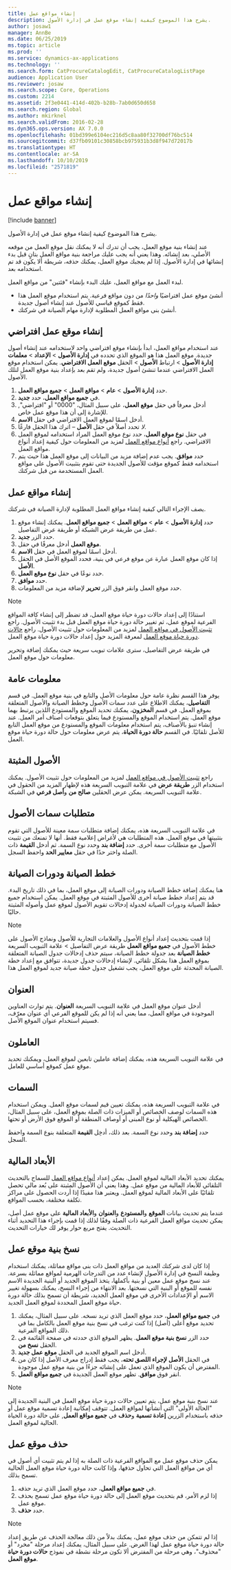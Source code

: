 ```yaml
---
title: إنشاء مواقع عمل
description: يشرح هذا الموضوع كيفية إنشاء موقع عمل في إدارة الأصول.
author: josaw1
manager: AnnBe
ms.date: 06/25/2019
ms.topic: article
ms.prod: ''
ms.service: dynamics-ax-applications
ms.technology: ''
ms.search.form: CatProcureCatalogEdit, CatProcureCatalogListPage
audience: Application User
ms.reviewer: josaw
ms.search.scope: Core, Operations
ms.custom: 2214
ms.assetid: 2f3e0441-414d-402b-b28b-7ab0d650d658
ms.search.region: Global
ms.author: mkirknel
ms.search.validFrom: 2016-02-28
ms.dyn365.ops.version: AX 7.0.0
ms.openlocfilehash: 01bd399e6104ec216d5c8aa80f32700df76bc514
ms.sourcegitcommit: d37fb09101c30858bcb975931b3d8f947d72017b
ms.translationtype: HT
ms.contentlocale: ar-SA
ms.lasthandoff: 10/10/2019
ms.locfileid: "2571819"
---
```

# <a name="create-functional-locations"></a>إنشاء مواقع عمل

[!include [banner](../../includes/banner.md)]

 

يشرح هذا الموضوع كيفية إنشاء موقع عمل في إدارة الأصول.

عند إنشاء بنية موقع العمل، يجب أن تدرك أنه لا يمكنك نقل موقع العمل من موقعه الأصلي، بعد إنشائه. وهذا يعني أنه يجب عليك مراجعة بنية مواقع العمل بتانٍ قبل بدء إنشائها في إدارة الأصول. إذا لم يعجبك موقع العمل، يمكنك حذفه، شريطة ألا يكون قد تم استخدامه بعد.

لبدء العمل مع مواقع العمل، عليك البدء بإنشاء "فئتين" من مواقع العمل.

- أنشئ موقع عمل افتراضيًا *واحدًا* من دون مواقع فرعية. يتم استخدام موقع العمل هذا فقط كموقع قياسي للأصول عند إنشاء أصول جديدة.  
- أنشئ بنى مواقع العمل المطلوبة لإدارة مهام الصيانة في شركتك.

## <a name="create-a-default-functional-location"></a>إنشاء موقع عمل افتراضي

عند استخدام مواقع العمل، ابدأ بإنشاء موقع افتراضي واحد لاستخدامه عند إنشاء أصول جديدة. موقع العمل هذا هو الموقع الذي تحدده في **إدارة الأصول** > **الإعداد** > **معلمات إدارة الأصول** > ارتباط **الأصول** > الحقل **موقع العمل الافتراضي**. يمكن استخدام موقع العمل الافتراضي عندما تنشئ أصول جديدة، ولم تقم بعد بإعداد بنية موقع العمل لتلك الأصول.

1. حدد **إدارة الأصول** > **عام** > **مواقع العمل** > **جميع مواقع العمل**.  
2. في **جميع مواقع العمل**، حدد **جديد‏‎**.
3. أدخل معرفاً في حقل **موقع العمل**، على سبيل المثال، "0000" أو "افتراضي", للإشارة إلى أن هذا موقع عمل خاص.
4. أدخل اسمًا لموقع العمل الافتراضي في حقل **الاسم**.
5. *لا* تحدد أصلاً في حقل **الأصل** – اترك هذا الحقل فارغًا.
6. في حقل **نوع موقع العمل**، حدد نوع موقع العمل المراد استخدامه لموقع العمل الافتراضي. راجع [أنواع مواقع العمل](../setup-for-functional-locations/functional-location-types.md) لمزيد من المعلومات حول كيفية إعداد أنواع مواقع العمل.
7. حدد **موافق**. يجب عدم إضافة مزيد من البيانات إلى موقع العمل هذا حيث يتم استخدامه فقط كموقع مؤقت للأصول الجديدة حتى تقوم بتثبيت الأصول على مواقع العمل المستخدمة من قبل شركتك.

## <a name="create-functional-locations"></a>إنشاء مواقع عمل

يصف الإجراء التالي كيفية إنشاء مواقع العمل المطلوبة لإدارة الصيانة في شركتك.

1. حدد **إدارة الأصول** > **عام** > **مواقع العمل** > **جميع مواقع العمل**. يمكنك إنشاء موقع عمل من طريقة عرض الشبكة أو طريقة عرض التفاصيل.
2. حدد الزر **جديد**.
3. أدخل معرفًا في حقل‏‎ **موقع العمل**.
4. أدخل اسمًا لموقع العمل في حقل **الاسم**.
5. إذا كان موقع العمل عبارة عن موقع فرعي في بنية، فحدد الموقع الأصل في الحقل **الأصل**.
6. حدد نوعًا في حقل **نوع موقع العمل**.
7. حدد **موافق**.
8. حدد موقع العمل وانقر فوق الزر **تحرير** لإضافة مزيد من المعلومات.

>[!NOTE]
>استنادًا إلى إعداد حالات دورة حياة موقع العمل، قد تضطر إلى إنشاء كافة المواقع الفرعية لموقع عمل، ثم تغيير حالة دورة حياة موقع العمل قبل بدء تثبيت الأصول. راجع [تثبيت الأصول في مواقع العمل](../functional-locations/install-objects-on-functional-locations.md) لمزيد من المعلومات حول تثبيت الأصول. راجع [حالات دورة حياة موقع العمل](../setup-for-functional-locations/functional-location-stages.md) لمعرفة المزيد حول إعداد حالات دورة حياة موقع العمل.

في طريقة عرض التفاصيل، سترى علامات تبويب سريعة حيث يمكنك إضافة وتحرير معلومات حول موقع العمل.

## <a name="general-information"></a>معلومات عامة

يوفر هذا القسم نظرة عامة حول معلومات الأصل والتابع في بنية موقع العمل. في قسم **التفاصيل**، يمكنك الاطلاع على عدد سمات الأصول وخطط الصيانة والأصول المتعلقة بموقع العمل. في قسم **المخزون**، يمكنك تحديد الموقع والمستودع اللذين يرتبط بهما موقع العمل. يتم استخدام الموقع والمستودع فيما يتعلق بتوقعات أصناف أمر العمل. عند إنشاء تنبؤ بالأصناف، يتم استخدام معلومات الموقع والمستودع من موقع العمل التابع للأصل تلقائيًا. في القسم **حالة دورة الحياة**، يتم عرض معلومات حول حالة دورة حياة موقع العمل.

## <a name="installed-assets"></a>الأصول المثبتة

راجع [تثبيت الأصول في مواقع العمل](../functional-locations/install-objects-on-functional-locations.md) لمزيد من المعلومات حول تثبيت الأصول. يمكنك استخدام الزر **طريقة عرض** في علامة التبويب السريعة هذه لإظهار المزيد من الحقول في علامة التبويب السريعة. يمكن عرض الحقلين **صالح من** و**أصل فرعي** في الشبكة.

## <a name="asset-attribute-requirements"></a>متطلبات سمات الأصول

في علامة التبويب السريعة هذه، يمكنك إضافة متطلبات سمة معينة للأصول التي تقوم بتثبيتها في موقع العمل. هذه المتطلبات هي لأغراض إعلامية فقط. أنها لا تمنعك من تثبيت الأصول مع متطلبات سمة أخرى. حدد **إضافة بند** وحدد نوع السمة. ثم أدخل **القيمة** ذات الصلة واختر حدًا في حقل **معايير الحد** واحفظ السجل.

## <a name="maintenance-plans-and-maintenance-rounds"></a>خطط الصيانة ودورات الصيانة

هنا يمكنك إضافة خطط الصيانة ودورات الصيانة إلى موقع العمل، بما في ذلك تاريخ البدء. قد يتم إعداد خطط صيانة أخرى للأصول المثبتة في موقع العمل. يمكن استخدام جميع خطط الصيانة ودورات الصيانة لجدولة إدخالات تقويم الأصول لموقع عمل وأصوله المثبتة حاليًا.

>[!NOTE]
>إذا قمت بتحديث إعداد أنواع الأصول والعلامات التجارية للأصول ونماذج الأصول على خطط الأصول في **جميع مواقع العمل** طريقة عرض التفاصيل > علامة التبويب السريعة **خطط الصيانة** بعد جدولة خطط الصيانة، سيتم حذف إدخالات جدول الصيانة المتعلقة بموقع العمل هذا بشكل تلقائي. لإنشاء إدخالات جدول جديدة، تتوافق مع إعداد خطة الصيانة المحدثة على موقع العمل، يجب تشغيل جدول خطة صيانة جديد لموقع العمل هذا. 

## <a name="address"></a>العنوان

أدخل عنوان موقع العمل في علامة التبويب السريعة **العنوان**. يتم توارث العناوين الموجودة في مواقع العمل، مما يعني أنه إذا لم يكن للموقع الفرعي أي عنوان معرّف، فسيتم استخدام عنوان الموقع الأصل.

## <a name="workers"></a>العاملون

في علامة التبويب السريعة هذه، يمكنك إضافة عاملين تابعين لموقع العمل، ويمكنك تحديد موقع عمل كموقع أساسي للعامل. 

## <a name="attributes"></a>السمات

في علامة التبويب السريعة هذه، يمكنك تعيين قيم لسمات موقع العمل. ويمكن استخدام هذه السمات لوصف الخصائص أو الميزات ذات الصلة بموقع العمل، على سبيل المثال، الخصائص الهيكلية أو نوع المبنى أو أوصاف المنطقة أو الموقع فوق الأرض أو تحتها.

حدد **إضافة بند** وحدد نوع السمة. بعد ذلك، أدخِل **القيمة** المتعلقة بنوع السمة واحفظ السجل.

## <a name="financial-dimensions"></a>الأبعاد المالية

يمكنك تحديد الأبعاد المالية لموقع العمل. يمكن إعداد [أنواع مواقع العمل](../setup-for-functional-locations/functional-location-types.md) للسماح بالتحديث التلقائي للأبعاد المالية من موقع عمل. وهذا يعني أن الأصول المثبتة على بُعد مالي تحصل تلقائيًا على الأبعاد المالية لموقع العمل. ويعتبر هذا مفيدًا إذا أردت الحصول على مراكز تكلفة مختلفة، بحسب المواقع.

عندما يتم تحديث بيانات **الموقع** و**المستودع** و**العنوان** و**الأبعاد المالية** على موقع عمل أصل، يمكن تحديث مواقع العمل الفرعية ذات الصلة وفقًا لذلك إذا قمت بإجراء هذا التحديد أثناء التحديث. يفتح مربع حوار يوفر لك خيارات التحديث.

## <a name="copy-a-functional-location-structure"></a>نسخ بنية موقع عمل

إذا كان لدى شركتك العديد من مواقع العمل ذات بنى مواقع مماثلة، يمكنك استخدام وظيفة النسخ في إدارة الأصول لإنشاء عدد من التدرجات الهرمية لمواقع مماثلة بسرعة. عند نسخ موقع عمل معين أو بنية بأكملها، يتخذ الموقع الجديد أو البنية الجديدة الاسم نفسه للموقع أو البنية التي نسختها. بعد الانتهاء من إجراء النسخ، يمكنك بسهولة تغيير الاسم أو الإعدادات الأخرى في موقع العمل الجديد، شريطة أن تسمح بذلك حالة دورة حياة موقع العمل المحددة لموقع العمل الجديد.

1. في **جميع مواقع العمل‬**، حدد موقع العمل الذي تريد نسخه. على سبيل المثال، يمكنك تحديد موقع أعلى (أصل) إذا كنت ترغب في نسخ بنية موقع العمل بالكامل بما في ذلك المواقع الفرعية.
2. حدد الزر **نسخ بنية موقع العمل**. يظهر الموقع الذي حددته في صفحة القائمة في الحقل **نسخ من**.
3. أدخل اسم الموقع الجديد في الحقل **موقع عمل جديد**.
4. في الحقل **الأصل لإجراء اللصق تحته**، يجب فقط إدراج معرف الأصل إذا كان من المفترض أن يكون الموقع الذي تعمل على إنشائه جزءًا من بنية موقع عمل موجودة.
5. انقر فوق **موافق**. تظهر موقع العمل الجديدة في **جميع مواقع العمل**.

>[!NOTE]
>عند نسخ بنية موقع عمل، يتم تعيين حالات دورة حياة موقع العمل في البنية الجديدة إلى "الحالة الأولى" التي أنشأتها لمواقع العمل. تتوقف إمكانية إعادة تسمية موقع عمل أو حذفه باستخدام الزرين **إعادة تسمية** و**حذف** في **جميع مواقع العمل**, على حالة دورة الحياة الحالية لموقع العمل.

## <a name="delete-a-functional-location"></a>حذف موقع عمل

يمكن حذف موقع عمل مع المواقع الفرعية ذات الصلة به إذا لم يتم تثبيت أي أصول في أي من مواقع العمل التي تحاول حذفها، وإذا كانت حالة دورة حياة موقع العمل الحالية تسمح بذلك.

1. في **جميع مواقع العمل‬**، حدد موقع العمل الذي تريد حذفه.
2. إذا لزم الأمر، قم بتحديث موقع العمل إلى حالة دورة حياة موقع عمل تسمح بحذف موقع عمل.
3. حدد **حذف**.

>[!NOTE]
>إذا لم تتمكن من حذف موقع عمل، يمكنك بدلاً من ذلك معالجة الحذف عن طريق إعداد حالة دورة حياة موقع عمل لهذا الغرض. على سبيل المثال، يمكنك إعداد مرحلة "مخرد‬" أو "محذوف"، وهي مرحلة من المفترض ألا تكون مرحلة نشطة في نموذج **حالات دورة حياة موقع العمل**.
